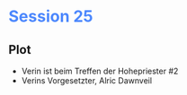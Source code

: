 # <font color = 4d88fd>Session 25</font>
## Plot
- Verin ist beim Treffen der Hohepriester #2
- Verins Vorgesetzter, Alric Dawnveil